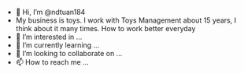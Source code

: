 - 👋 Hi, I’m @ndtuan184
- My business is toys. I work with Toys Management about 15 years, I think about it many times. How to work better everyday
- 👀 I’m interested in ...
- 🌱 I’m currently learning ...
- 💞️ I’m looking to collaborate on ...
- 📫 How to reach me ...

<!---
ndtuan184/ndtuan184 is a ✨ special ✨ repository because its `README.md` (this file) appears on your GitHub profile.
You can click the Preview link to take a look at your changes.
--->
